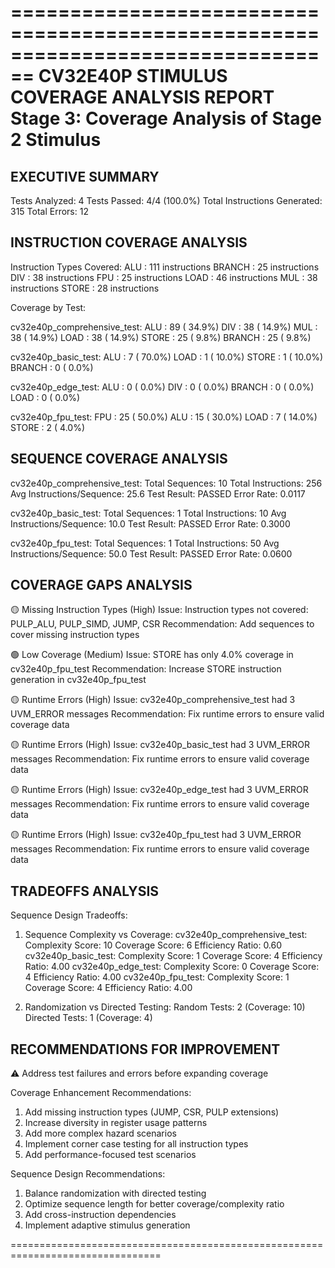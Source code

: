 ================================================================================
CV32E40P STIMULUS COVERAGE ANALYSIS REPORT
Stage 3: Coverage Analysis of Stage 2 Stimulus
================================================================================

EXECUTIVE SUMMARY
----------------------------------------
Tests Analyzed: 4
Tests Passed: 4/4 (100.0%)
Total Instructions Generated: 315
Total Errors: 12

INSTRUCTION COVERAGE ANALYSIS
----------------------------------------
Instruction Types Covered:
  ALU         :    111 instructions
  BRANCH      :     25 instructions
  DIV         :     38 instructions
  FPU         :     25 instructions
  LOAD        :     46 instructions
  MUL         :     38 instructions
  STORE       :     28 instructions

Coverage by Test:

  cv32e40p_comprehensive_test:
    ALU         :   89 ( 34.9%)
    DIV         :   38 ( 14.9%)
    MUL         :   38 ( 14.9%)
    LOAD        :   38 ( 14.9%)
    STORE       :   25 (  9.8%)
    BRANCH      :   25 (  9.8%)

  cv32e40p_basic_test:
    ALU         :    7 ( 70.0%)
    LOAD        :    1 ( 10.0%)
    STORE       :    1 ( 10.0%)
    BRANCH      :    0 (  0.0%)

  cv32e40p_edge_test:
    ALU         :    0 (  0.0%)
    DIV         :    0 (  0.0%)
    BRANCH      :    0 (  0.0%)
    LOAD        :    0 (  0.0%)

  cv32e40p_fpu_test:
    FPU         :   25 ( 50.0%)
    ALU         :   15 ( 30.0%)
    LOAD        :    7 ( 14.0%)
    STORE       :    2 (  4.0%)

SEQUENCE COVERAGE ANALYSIS
----------------------------------------

  cv32e40p_comprehensive_test:
    Total Sequences: 10
    Total Instructions: 256
    Avg Instructions/Sequence: 25.6
    Test Result: PASSED
    Error Rate: 0.0117

  cv32e40p_basic_test:
    Total Sequences: 1
    Total Instructions: 10
    Avg Instructions/Sequence: 10.0
    Test Result: PASSED
    Error Rate: 0.3000

  cv32e40p_fpu_test:
    Total Sequences: 1
    Total Instructions: 50
    Avg Instructions/Sequence: 50.0
    Test Result: PASSED
    Error Rate: 0.0600

COVERAGE GAPS ANALYSIS
----------------------------------------

🟡 Missing Instruction Types (High)
  Issue: Instruction types not covered: PULP_ALU, PULP_SIMD, JUMP, CSR
  Recommendation: Add sequences to cover missing instruction types

🟢 Low Coverage (Medium)
  Issue: STORE has only 4.0% coverage in cv32e40p_fpu_test
  Recommendation: Increase STORE instruction generation in cv32e40p_fpu_test

🟡 Runtime Errors (High)
  Issue: cv32e40p_comprehensive_test had 3 UVM_ERROR messages
  Recommendation: Fix runtime errors to ensure valid coverage data

🟡 Runtime Errors (High)
  Issue: cv32e40p_basic_test had 3 UVM_ERROR messages
  Recommendation: Fix runtime errors to ensure valid coverage data

🟡 Runtime Errors (High)
  Issue: cv32e40p_edge_test had 3 UVM_ERROR messages
  Recommendation: Fix runtime errors to ensure valid coverage data

🟡 Runtime Errors (High)
  Issue: cv32e40p_fpu_test had 3 UVM_ERROR messages
  Recommendation: Fix runtime errors to ensure valid coverage data

TRADEOFFS ANALYSIS
----------------------------------------
Sequence Design Tradeoffs:

1. Sequence Complexity vs Coverage:
   cv32e40p_comprehensive_test:
     Complexity Score: 10
     Coverage Score: 6
     Efficiency Ratio: 0.60
   cv32e40p_basic_test:
     Complexity Score: 1
     Coverage Score: 4
     Efficiency Ratio: 4.00
   cv32e40p_edge_test:
     Complexity Score: 0
     Coverage Score: 4
     Efficiency Ratio: 4.00
   cv32e40p_fpu_test:
     Complexity Score: 1
     Coverage Score: 4
     Efficiency Ratio: 4.00

2. Randomization vs Directed Testing:
   Random Tests: 2 (Coverage: 10)
   Directed Tests: 1 (Coverage: 4)

RECOMMENDATIONS FOR IMPROVEMENT
----------------------------------------
⚠️  Address test failures and errors before expanding coverage

Coverage Enhancement Recommendations:
1. Add missing instruction types (JUMP, CSR, PULP extensions)
2. Increase diversity in register usage patterns
3. Add more complex hazard scenarios
4. Implement corner case testing for all instruction types
5. Add performance-focused test scenarios

Sequence Design Recommendations:
1. Balance randomization with directed testing
2. Optimize sequence length for better coverage/complexity ratio
3. Add cross-instruction dependencies
4. Implement adaptive stimulus generation

================================================================================